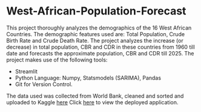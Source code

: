 # West-African-Population-Forecast
This project thoroughly analyzes the demographics of the 16 West African Countries. The demographic features used are: Total Population, Crude Birth Rate and Crude Death Rate. 
The project analyzes the increase (or decrease) in total population, CBR and CDR in these countries from 1960 till date and forecasts the approximate population, CBR and CDR till 2025. 
The project makes use of the following tools: 

+ Streamlit
+ Python Language: Numpy, Statsmodels (SARIMA), Pandas
+ Git for Version Control.

The data used was collected from World Bank, cleaned and sorted and uploaded to Kaggle [here](https://www.kaggle.com/datasets/awojidemargaret/west-african-demograhpics)
Click [here](https://awojidetola-west-african-population-foreca-streamlit-app-y9s6jf.streamlitapp.com/) to view the deployed application.
